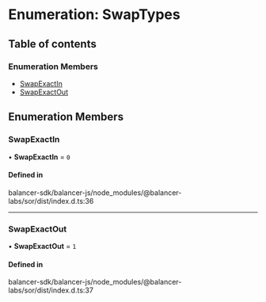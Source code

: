 # Enumeration: SwapTypes

## Table of contents

### Enumeration Members

- [SwapExactIn](SwapTypes.md#swapexactin)
- [SwapExactOut](SwapTypes.md#swapexactout)

## Enumeration Members

### SwapExactIn

• **SwapExactIn** = ``0``

#### Defined in

balancer-sdk/balancer-js/node_modules/@balancer-labs/sor/dist/index.d.ts:36

___

### SwapExactOut

• **SwapExactOut** = ``1``

#### Defined in

balancer-sdk/balancer-js/node_modules/@balancer-labs/sor/dist/index.d.ts:37
